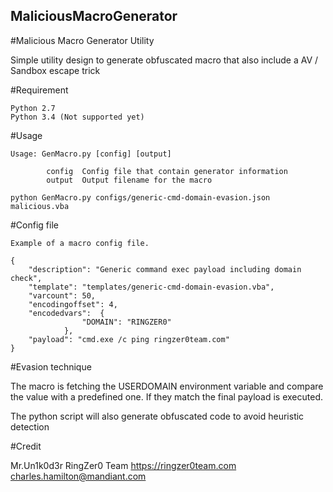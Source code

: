 ## MaliciousMacroGenerator
#Malicious Macro Generator Utility

Simple utility design to generate obfuscated macro that also include a AV / Sandbox escape trick

#Requirement
```
Python 2.7
Python 3.4 (Not supported yet)
```

#Usage
```
Usage: GenMacro.py [config] [output]

        config  Config file that contain generator information
        output  Output filename for the macro
        
python GenMacro.py configs/generic-cmd-domain-evasion.json malicious.vba
```

#Config file
```
Example of a macro config file.

{
	"description": "Generic command exec payload including domain check",
	"template": "templates/generic-cmd-domain-evasion.vba",
	"varcount": 50,
	"encodingoffset": 4,
	"encodedvars": 	{
				"DOMAIN": "RINGZER0"
			},
	"payload": "cmd.exe /c ping ringzer0team.com"
}
```

#Evasion technique

The macro is fetching the USERDOMAIN environment variable and compare the value with a predefined one. If they match the final payload is executed.

The python script will also generate obfuscated code to avoid heuristic detection


#Credit

Mr.Un1k0d3r RingZer0 Team
https://ringzer0team.com
charles.hamilton@mandiant.com

